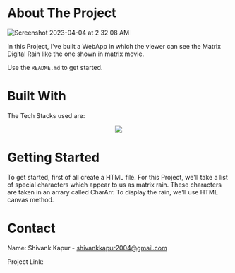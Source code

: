 <!-- ABOUT THE PROJECT -->
# About The Project
![Screenshot 2023-04-04 at 2 32 08 AM](https://user-images.githubusercontent.com/115289871/229627879-0656a28d-3a7c-4f28-b04a-fccf8a9418dd.png)



In this Project, I've built a WebApp in which the viewer can see the Matrix Digital Rain like the one shown in matrix movie.


Use the `README.md` to get started.



<!-- BUILT WITH -->
# Built With

The Tech Stacks used are:

<div align="center">
<a href="https://skillicons.dev">
    <img src="https://skillicons.dev/icons?i=html,js" />
</a>
</div>



<!-- GETTING STARTED -->
# Getting Started
To get started, first of all create a HTML file. For this Project, we'll take a list of special characters which appear to us as matrix rain. These characters are taken in an arrary called CharArr. To display the rain, we'll use HTML canvas method.



<!-- CONTACT -->
# Contact

Name: Shivank Kapur - shivankkapur2004@gmail.com

Project Link: 
